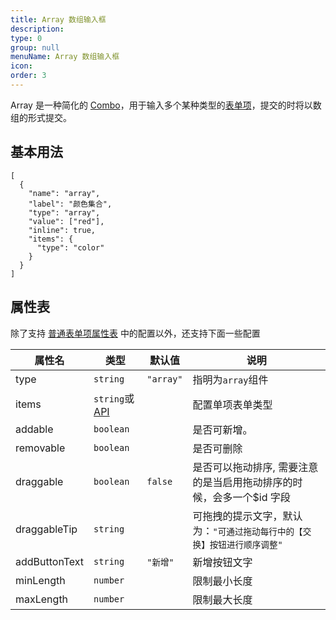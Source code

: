 ```yaml
---
title: Array 数组输入框
description:
type: 0
group: null
menuName: Array 数组输入框
icon:
order: 3
---
```


Array 是一种简化的 [Combo](./combo)，用于输入多个某种类型的[表单项](./formitem)，提交的时将以数组的形式提交。

## 基本用法

```schema: scope="form"
[
  {
    "name": "array",
    "label": "颜色集合",
    "type": "array",
    "value": ["red"],
    "inline": true,
    "items": {
      "type": "color"
    }
  }
]
```

## 属性表

除了支持 [普通表单项属性表](./formitem#%E5%B1%9E%E6%80%A7%E8%A1%A8) 中的配置以外，还支持下面一些配置

| 属性名        | 类型                              | 默认值    | 说明                                                                     |
| ------------- | --------------------------------- | --------- | ------------------------------------------------------------------------ |
| type          | `string`                          | `"array"` | 指明为`array`组件                                                        |
| items         | `string`或 [API](../../types/api) |           | 配置单项表单类型                                                         |
| addable       | `boolean`                         |           | 是否可新增。                                                             |
| removable     | `boolean`                         |           | 是否可删除                                                               |
| draggable     | `boolean`                         | `false`   | 是否可以拖动排序, 需要注意的是当启用拖动排序的时候，会多一个\$id 字段    |
| draggableTip  | `string`                          |           | 可拖拽的提示文字，默认为：`"可通过拖动每行中的【交换】按钮进行顺序调整"` |
| addButtonText | `string`                          | `"新增"`  | 新增按钮文字                                                             |
| minLength     | `number`                          |           | 限制最小长度                                                             |
| maxLength     | `number`                          |           | 限制最大长度                                                             |
